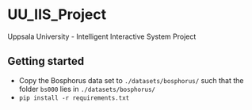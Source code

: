 # UU_IIS_Project
Uppsala University - Intelligent Interactive System Project


## Getting started
- Copy the Bosphorus data set to `./datasets/bosphorus/` such that the folder `bs000` lies in `./datasets/bosphorus/`
- `pip install -r requirements.txt`
